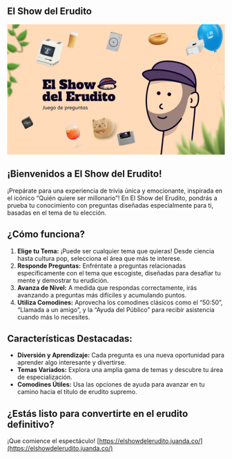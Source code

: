 ## El Show del Erudito

![El Show del Erudito](https://raw.githubusercontent.com/JuandaGarcia/el-show-del-erudito/main/public/img/thumbnail.jpg "El Show del Erudito")

## ¡Bienvenidos a El Show del Erudito!
¡Prepárate para una experiencia de trivia única y emocionante, inspirada en el icónico “Quién quiere ser millonario”! En El Show del Erudito, pondrás a prueba tu conocimiento con preguntas diseñadas especialmente para ti, basadas en el tema de tu elección.

## ¿Cómo funciona?

1.  **Elige tu Tema:** ¡Puede ser cualquier tema que quieras! Desde ciencia hasta cultura pop, selecciona el área que más te interese.
2.	**Responde Preguntas:** Enfréntate a preguntas relacionadas específicamente con el tema que escogiste, diseñadas para desafiar tu mente y demostrar tu erudición.
3.	**Avanza de Nivel:** A medida que respondas correctamente, irás avanzando a preguntas más difíciles y acumulando puntos.
4.	**Utiliza Comodines:** Aprovecha los comodines clásicos como el “50:50”, “Llamada a un amigo”, y la “Ayuda del Público” para recibir asistencia cuando más lo necesites.

## Características Destacadas:

- **Diversión y Aprendizaje:** Cada pregunta es una nueva oportunidad para aprender algo interesante y divertirse.
- **Temas Variados:** Explora una amplia gama de temas y descubre tu área de especialización.
- **Comodines Útiles:** Usa las opciones de ayuda para avanzar en tu camino hacia el título de erudito supremo.

## ¿Estás listo para convertirte en el erudito definitivo?
¡Que comience el espectáculo! [https://elshowdelerudito.juanda.co/](https://elshowdelerudito.juanda.co/)

